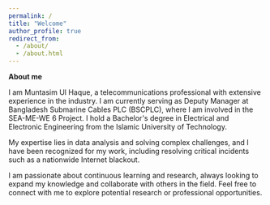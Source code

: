 ```yaml
---
permalink: /
title: "Welcome"
author_profile: true
redirect_from: 
  - /about/
  - /about.html
---
```


**About me**

I am Muntasim Ul Haque, a telecommunications professional with extensive experience in the industry. I am currently serving as Deputy Manager at Bangladesh Submarine Cables PLC (BSCPLC), where I am involved in the SEA-ME-WE 6 Project. I hold a Bachelor's degree in Electrical and Electronic Engineering from the Islamic University of Technology.

My expertise lies in data analysis and solving complex challenges, and I have been recognized for my work, including resolving critical incidents such as a nationwide Internet blackout.

I am passionate about continuous learning and research, always looking to expand my knowledge and collaborate with others in the field. Feel free to connect with me to explore potential research or professional opportunities.
